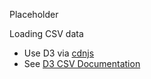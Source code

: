Placeholder

Loading CSV data

 * Use D3 via [cdnjs](https://cdnjs.com/)
 * See [D3 CSV Documentation](https://github.com/mbostock/d3/wiki/CSV)
